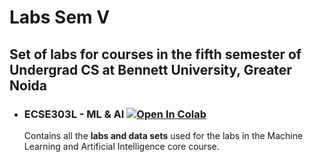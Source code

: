 # Labs Sem V

## Set of labs for courses in the fifth semester of Undergrad CS at Bennett University, Greater Noida

* ### ECSE303L - ML & AI    [![Open In Colab](https://colab.research.google.com/assets/colab-badge.svg)](https://colab.research.google.com/github/googlecolab/colabtools/blob/master/notebooks/colab-github-demo.ipynb)

    Contains all the **labs and data sets** used for the labs in the Machine Learning and Artificial Intelligence core course.
